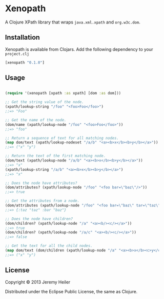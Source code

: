# Xenopath

A Clojure XPath library that wraps `java.xml.xpath` and `org.w3c.dom`.

## Installation

Xenopath is available from Clojars. Add the following dependency to
your `project.clj`

```clojure
[xenopath "0.1.0"]
```

## Usage

```clojure

(require '(xenopath [xpath :as xpath] [dom :as dom]))

;; Get the string value of the node.
(xpath/lookup-string "/foo" "<foo>Foo</foo>")
;;=> "Foo"

;; Get the name of the node.
(dom/name (xpath/lookup-node "/foo" "<foo>Foo</foo>"))
;;=> "foo"

;; Return a sequence of text for all matching nodes.
(map dom/text (xpath/lookup-nodeset "/a/b" "<a><b>x</b><b>y</b></a>"))
;;=> ("x" "y")

;; Return the text of the first matching node.
(dom/text (xpath/lookup-node "/a/b" "<a><b>x</b><b>y</b></a>"))
;;=> "x"
(xpath/lookup-string "/a/b" "<a><b>x</b><b>y</b></a>")
;;=> "x"

;; Does the node have attributes?
(dom/attributes? (xpath/lookup-node "/foo" "<foo bar=\"baz\"/>"))
;;=> true

;; Get the attributes from a node.
(dom/attributes (xpath/lookup-node "/foo" "<foo bar=\"baz\" tar=\"taz\"/>"))
;;=> {:taz "taz" :bar "baz"}

;; Does the node have children?
(dom/children? (xpath/lookup-node "/a" "<a><b/><c/></a>"))
;;=> true
(dom/children? (xpath/lookup-node "/a/c" "<a><b/><c/></a>"))
;;=> false

;; Get the text for all the child nodes.
(map dom/text (dom/children (xpath/lookup-node "/a" "<a><b>x</b><c>y</c></a>")))
;;=> ("x" "y")

```

## License

Copyright © 2013 Jeremy Heiler

Distributed under the Eclipse Public License, the same as Clojure.
